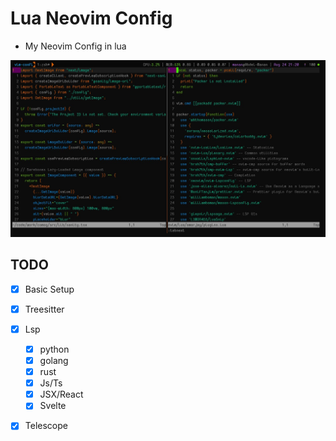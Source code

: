 # Lua Neovim Config

- My Neovim Config in lua

![screenshot](./screenshot.jpg)

## TODO

- [x] Basic Setup
- [x] Treesitter
- [x] Lsp
    - [x] python
    - [x] golang
    - [x] rust
    - [x] Js/Ts
    - [x] JSX/React
    - [x] Svelte
- [x] Telescope 

